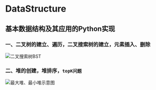 # DataStructure
## 基本数据结构及其应用的Python实现
### 一、二叉树的建立、遍历，二叉搜索树的建立，元素插入、删除
![二叉搜索树BST](https://github.com/ljxgit/DataStructure/BinaryTreeAndBST/BST.png "二叉搜索树查找元素")  
### 二、堆的创建，堆排序，`topK问题`
![最大堆、最小堆示意图](https://github.com/ljxgit/DataStructure/HeapAndHeapSort/Heap.png "数组描述的堆")  
